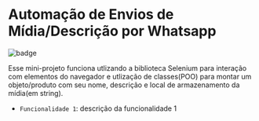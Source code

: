 # Automação de Envios de Mídia/Descrição por Whatsapp
![badge](https://img.shields.io/badge/STATUS-EM%20DESENVOLVIMENTO-brightgreen)

Esse mini-projeto funciona utlizando a biblioteca Selenium para interação com elementos do navegador e
utlização de classes(POO) para montar um objeto/produto com seu nome, descrição e local de armazenamento da mídia(em string).
- `Funcionalidade 1`: descrição da funcionalidade 1
